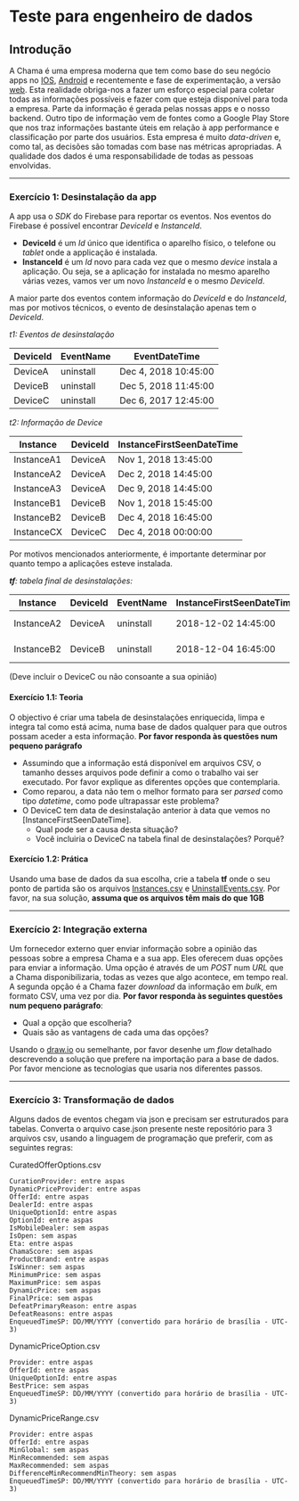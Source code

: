 # Teste para engenheiro de dados

## Introdução
A Chama é uma empresa moderna que tem como base do seu negócio apps no [IOS](https://itunes.apple.com/BR/app/id1228143385?mt=8), [Android](https://play.google.com/store/apps/details?id=br.project.pine) e recentemente e fase de experimentação, a versão [web](https://app.chama.com.br/offer?lat=-23.5854852&lon=-46.6790965&houseNumber=940&streetName=Rua%2520Joaquim%2520Floriano&subLocality=Itaim%2520Bibi&postalCode=04534-004&adminArea=S%25C3%25A3o%2520Paulo&subAdminArea=S%25C3%25A3o%2520Paulo).
Esta realidade obriga-nos a fazer um esforço especial para coletar todas as informações possíveis e fazer com que esteja disponível para toda a empresa.
Parte da informação é gerada pelas nossas apps e o nosso backend. Outro tipo de informação vem de fontes como a Google Play Store que nos traz informações bastante úteis em relação à app performance e classificação por parte dos usuários.
Esta empresa é muito _data-driven_ e, como tal, as decisões são tomadas com base nas métricas apropriadas. A qualidade dos dados é uma responsabilidade de todas as pessoas envolvidas.

-----

### Exercício 1: Desinstalação da app
A app usa o _SDK_ do Firebase para reportar os eventos. Nos eventos do Firebase é possível encontrar _DeviceId_ e _InstanceId_.
 - **DeviceId** é um _Id_ único que identifica o aparelho físico, o telefone ou _tablet_ onde a applicação é instalada.
 - **InstanceId** é um _Id_ novo para cada vez que o mesmo _device_ instala a aplicação. Ou seja, se a aplicação for instalada no mesmo aparelho várias vezes, vamos ver um novo _InstanceId_ e o mesmo _DeviceId_.

A maior parte dos eventos contem informação do _DeviceId_ e do _InstanceId_, mas por motivos técnicos, o evento de desinstalação apenas tem o _DeviceId_.

*t1: Eventos de desinstalação*

|DeviceId|EventName|EventDateTime       |
|--------|---------|--------------------|
|DeviceA |uninstall|Dec 4, 2018 10:45:00|
|DeviceB |uninstall|Dec 5, 2018 11:45:00|
|DeviceC |uninstall|Dec 6, 2017 12:45:00|

*t2: Informação de _Device_*

|Instance  |DeviceId|InstanceFirstSeenDateTime|
|----------|--------|-------------------------|
|InstanceA1|DeviceA |Nov 1, 2018 13:45:00     |
|InstanceA2|DeviceA |Dec 2, 2018 14:45:00     |
|InstanceA3|DeviceA |Dec 9, 2018 14:45:00     |
|InstanceB1|DeviceB |Nov 1, 2018 15:45:00     |
|InstanceB2|DeviceB |Dec 4, 2018 16:45:00     |
|InstanceCX|DeviceC |Dec 4, 2018 00:00:00     |

Por motivos mencionados anteriormente, é importante determinar por quanto tempo a aplicações esteve instalada.

***tf**: tabela final de desinstalações:*

|Instance  |DeviceId|EventName|InstanceFirstSeenDateTime|EventDateTime       |
|----------|--------|---------|-------------------------|--------------------|
|InstanceA2|DeviceA |uninstall|2018-12-02 14:45:00      |2018-12-04 10:45:00 |
|InstanceB2|DeviceB |uninstall|2018-12-04 16:45:00      |2018-12-05 11:45:00 |

(Deve incluir o DeviceC ou não consoante a sua opinião)

#### Exercício 1.1: Teoria
O objectivo é criar uma tabela de desinstalações enriquecida, limpa e integra tal como está acima, numa base de dados qualquer para que outros possam aceder a esta informação. **Por favor responda às questões num pequeno parágrafo**
 - Assumindo que a informação está disponível em arquivos CSV, o tamanho desses arquivos pode definir a como o trabalho vai ser executado. Por favor explique as diferentes opções que contemplaria.
 - Como reparou, a data não tem o melhor formato para ser _parsed_ como tipo _datetime_, como pode ultrapassar este problema?
 - O DeviceC tem data de desinstalação anterior à data que vemos no [InstanceFirstSeenDateTime].
   - Qual pode ser a causa desta situação?
   - Você incluiria o DeviceC na tabela final de desinstalações? Porquê?

#### Exercício 1.2: Prática
Usando uma base de dados da sua escolha, crie a tabela **tf** onde o seu ponto de partida são os arquivos [Instances.csv](Instances.csv) e [UninstallEvents.csv](UninstallEvents.csv).
Por favor, na sua solução, **assuma que os arquivos têm mais do que 1GB**

-----

### Exercício 2: Integração externa
Um fornecedor externo quer enviar informação sobre a opinião das pessoas sobre a empresa Chama e a sua app. Eles oferecem duas opções para enviar a informação.
Uma opção é através de um _POST_ num _URL_ que a Chama disponibilizaria, todas as vezes que algo acontece, em tempo real.
A segunda opção é a Chama fazer _download_ da informação em _bulk_, em formato CSV, uma vez por dia.
**Por favor responda às seguintes questões num pequeno parágrafo**:
 - Qual a opção que escolheria?
 - Quais são as vantagens de cada uma das opções?

Usando o [draw.io](https://www.draw.io/) ou semelhante, por favor desenhe um _flow_ detalhado descrevendo a solução que prefere na importação para a base de dados. Por favor mencione as tecnologias que usaria nos diferentes passos.

-----

### Exercício 3: Transformação de dados
Alguns dados de eventos chegam via json e precisam ser estruturados para tabelas. Converta o arquivo case.json presente neste repositório para 3 arquivos csv, usando a linguagem de programação que preferir, com as seguintes regras:

CuratedOfferOptions.csv
```
CurationProvider: entre aspas
DynamicPriceProvider: entre aspas
OfferId: entre aspas
DealerId: entre aspas
UniqueOptionId: entre aspas
OptionId: entre aspas
IsMobileDealer: sem aspas
IsOpen: sem aspas
Eta: entre aspas
ChamaScore: sem aspas
ProductBrand: entre aspas
IsWinner: sem aspas
MinimumPrice: sem aspas
MaximumPrice: sem aspas
DynamicPrice: sem aspas
FinalPrice: sem aspas
DefeatPrimaryReason: entre aspas
DefeatReasons: entre aspas
EnqueuedTimeSP: DD/MM/YYYY (convertido para horário de brasília - UTC-3)
```

DynamicPriceOption.csv
```
Provider: entre aspas
OfferId: entre aspas
UniqueOptionId: entre aspas
BestPrice: sem aspas
EnqueuedTimeSP: DD/MM/YYYY (convertido para horário de brasília - UTC-3)
```

DynamicPriceRange.csv
```
Provider: entre aspas
OfferId: entre aspas
MinGlobal: sem aspas
MinRecommended: sem aspas
MaxRecommended: sem aspas
DifferenceMinRecommendMinTheory: sem aspas
EnqueuedTimeSP: DD/MM/YYYY (convertido para horário de brasília - UTC-3)
```
